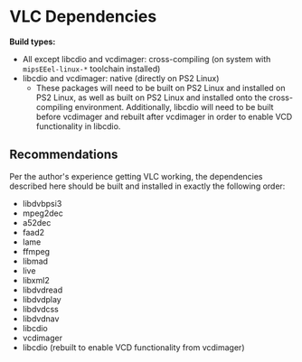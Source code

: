# VLC Dependencies

**Build types:**  
* All except libcdio and vcdimager: cross-compiling (on system with ```mipsEEel-linux-*``` toolchain installed)
* libcdio and vcdimager: native (directly on PS2 Linux)
  * These packages will need to be built on PS2 Linux and installed on PS2 Linux, as well as built on PS2 Linux and installed onto the cross-compiling environment. Additionally, libcdio will need to be built before vcdimager and rebuilt after vcdimager in order to enable VCD functionality in libcdio.

## Recommendations

Per the author's experience getting VLC working, the dependencies described here should be built and installed in exactly the following order:  
* libdvbpsi3
* mpeg2dec
* a52dec
* faad2
* lame
* ffmpeg
* libmad
* live
* libxml2
* libdvdread
* libdvdplay
* libdvdcss
* libdvdnav
* libcdio
* vcdimager
* libcdio (rebuilt to enable VCD functionality from vcdimager)


